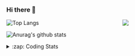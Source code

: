 ### Hi there 👋

<!--
**tao8687/tao8687** is a ✨ _special_ ✨ repository because its `README.md` (this file) appears on your GitHub profile.

Here are some ideas to get you started:

- 🔭 I’m currently working on ...
- 🌱 I’m currently learning ...
- 👯 I’m looking to collaborate on ...
- 🤔 I’m looking for help with ...
- 💬 Ask me about ...
- 📫 How to reach me: ...
- 😄 Pronouns: ...
- ⚡ Fun fact: ...
-->

<img align='right' src="https://media.giphy.com/media/M9gbBd9nbDrOTu1Mqx/giphy.gif" width="200">

  
![Top Langs](https://github-readme-stats.vercel.app/api/top-langs/?username=tao8687&layout=compact&title_color=23238E&text_color=A67D3D)

![Anurag's github stats](https://github-readme-stats.vercel.app/api?username=tao8687&show_icons=true&&text_color=A67D3D&title_color=23238E&show_icons=false&count_private=true&hide=stars)

<details>
  <summary>:zap: Coding Stats</summary>
  <b>
<!--START_SECTION:waka-->
![Code Time](http://img.shields.io/badge/Code%20Time-0%20secs-blue)

![Profile Views](http://img.shields.io/badge/Profile%20Views-0-blue)

**🐱 My GitHub Data** 

> 🏆 190 Contributions in the Year 2022
 > 
> 📦 1.4 MB Used in GitHub's Storage 
 > 
> 🚫 Not Opted to Hire
 > 
> 📜 55 Public Repositories 
 > 
> 🔑 27 Private Repositories  
 > 
**I'm an Early 🐤** 

```text
🌞 Morning    117 commits    ███████████████████░░░░░░   75.97% 
🌆 Daytime    11 commits     █░░░░░░░░░░░░░░░░░░░░░░░░   7.14% 
🌃 Evening    26 commits     ████░░░░░░░░░░░░░░░░░░░░░   16.88% 
🌙 Night      0 commits      ░░░░░░░░░░░░░░░░░░░░░░░░░   0.0%

```
📅 **I'm Most Productive on Monday** 

```text
Monday       35 commits     █████░░░░░░░░░░░░░░░░░░░░   22.73% 
Tuesday      23 commits     ███░░░░░░░░░░░░░░░░░░░░░░   14.94% 
Wednesday    30 commits     ████░░░░░░░░░░░░░░░░░░░░░   19.48% 
Thursday     19 commits     ███░░░░░░░░░░░░░░░░░░░░░░   12.34% 
Friday       19 commits     ███░░░░░░░░░░░░░░░░░░░░░░   12.34% 
Saturday     14 commits     ██░░░░░░░░░░░░░░░░░░░░░░░   9.09% 
Sunday       14 commits     ██░░░░░░░░░░░░░░░░░░░░░░░   9.09%

```


📊 **This Week I Spent My Time On** 

```text
⌚︎ Time Zone: Asia/Shanghai

💬 Programming Languages: 
C                        16 hrs 44 mins      ██████████████░░░░░░░░░░░   59.26% 
Makefile                 5 hrs 7 mins        ████░░░░░░░░░░░░░░░░░░░░░   18.14% 
Markdown                 2 hrs 16 mins       ██░░░░░░░░░░░░░░░░░░░░░░░   8.05% 
C++                      1 hr 46 mins        █░░░░░░░░░░░░░░░░░░░░░░░░   6.28% 
Text                     51 mins             ░░░░░░░░░░░░░░░░░░░░░░░░░   3.03%

🔥 Editors: 
VS Code                  28 hrs 14 mins      █████████████████████████   100.0%

🐱‍💻 Projects: 
VC0768_SDK_V3.0.0.18.3   14 hrs 7 mins       ████████████░░░░░░░░░░░░░   50.04% 
vc7681                   8 hrs 45 mins       ███████░░░░░░░░░░░░░░░░░░   31.03% 
vc07681                  2 hrs 23 mins       ██░░░░░░░░░░░░░░░░░░░░░░░   8.45% 
samples                  1 hr 54 mins        █░░░░░░░░░░░░░░░░░░░░░░░░   6.74% 
external                 27 mins             ░░░░░░░░░░░░░░░░░░░░░░░░░   1.62%

💻 Operating System: 
Linux                    28 hrs 14 mins      █████████████████████████   100.0%

```

**I Mostly Code in Python** 

```text
Python                   9 repos             ███████░░░░░░░░░░░░░░░░░░   31.03% 
C++                      6 repos             █████░░░░░░░░░░░░░░░░░░░░   20.69% 
C                        6 repos             █████░░░░░░░░░░░░░░░░░░░░   20.69% 
Shell                    2 repos             █░░░░░░░░░░░░░░░░░░░░░░░░   6.9% 
JavaScript               2 repos             █░░░░░░░░░░░░░░░░░░░░░░░░   6.9%

```


**Timeline**

![Chart not found](https://raw.githubusercontent.com/tao8687/tao8687/master/charts/bar_graph.png) 


 Last Updated on 08/07/2022 02:10:43 UTC
<!--END_SECTION:waka-->
</details>
